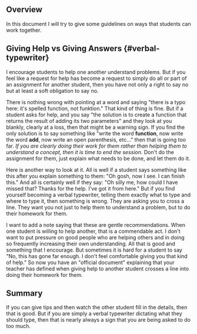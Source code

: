 ## Overview

In this document I will try to give some guidelines on ways that students can work together.

## Giving Help vs Giving Answers {#verbal-typewriter}

I encourage students to help one another understand problems. But if you feel like a request for help has become a request to simply do all or part of an assignment for another student, then you have not only a right to say no but at least a soft obligation to say no.

There is nothing wrong with pointing at a word and saying "there is a typo here: it's spelled function, not funktion." That kind of thing is fine. But if a student asks for help, and you say "the solution is to create a function that returns the result of adding its two parameters" and they look at you blankly, clearly at a loss, then that might be a warning sign. If you find the only solution is to say something like "write the word **function**, now write the word **add**, now write an open parenthesis, etc..." then that is going too far. _If you are clearly doing their work for them rather than helping them to understand a concept, then it is time to end the session._  Don't do the assignment for them, just explain what needs to be done, and let them do it.

Here is another way to look at it. All is well if a student says something like this after you explain something to them: "Oh gosh, now I see. I can finish this." And all is certainly well if they say: "Oh silly me, how could I have missed that? Thanks for the help. I've got it from here." But if you find yourself becoming a verbal typewriter, telling them exactly what to type and where to type it, then something is wrong. They are asking you to cross a line. They want you not just to help them to  understand a problem, but to do their homework for them.

I want to add a note saying that these are gentle recommendations. When one student is willing to help another, that is a commendable act. I don't want to put pressure on good people who are helping others and in doing so frequently increasing their own understanding. All that is good and something that I encourage. But sometimes it is hard for a student to say "No, this has gone far enough. I don't feel comfortable giving you that kind of help." So now you have an "official document" explaining that your teacher has defined when giving help to another student crosses a line into doing their homework for them.

## Summary

If you can give tips and then watch the other student fill in the details, then that is good. But if you are simply a verbal typewriter dictating what they should type, then that is nearly always a sign that you are being asked to do too much.
